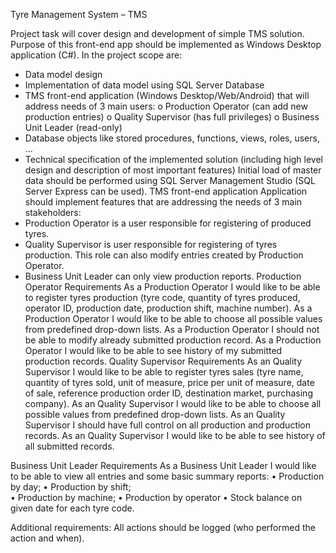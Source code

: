 
Tyre Management System – TMS

Project task will cover design and development of simple TMS solution. Purpose of this front-end app should be implemented as Windows Desktop application (C#).
In the project scope are:
-	Data model design
-	Implementation of data model using SQL Server Database
-	TMS front-end application (Windows Desktop/Web/Android) that will address needs of 3 main users: 
o	Production Operator (can add new production entries)
o	Quality Supervisor (has full privileges)
o	Business Unit Leader (read-only)  
-	Database objects like stored procedures, functions, views, roles, users, …
-	Technical specification of the implemented solution (including high level design and description of most important features)
Initial load of master data should be performed using SQL Server Management Studio (SQL Server Express can be used).
TMS front-end application
Application should implement features that are addressing the needs of 3 main stakeholders:
-	Production Operator is a user responsible for registering of produced tyres.
-	Quality Supervisor is user responsible for registering of tyres production. This role can also modify entries created by Production Operator.
-	Business Unit Leader can only view production reports.
Production Operator Requirements
As a Production Operator I would like to be able to register tyres production (tyre code, quantity of tyres produced, operator ID, production date, production shift, machine number). 
As a Production Operator I would like to be able to choose all possible values from predefined drop-down lists.
As a Production Operator I should not be able to modify already submitted production record.
As a Production Operator I would like to be able to see history of my submitted production records.
Quality Supervisor Requirements
As an Quality Supervisor I would like to be able to register tyres sales (tyre name, quantity of tyres sold, unit of measure, price per unit of measure, date of sale, reference production order ID, destination market, purchasing company). 
As an Quality Supervisor I would like to be able to choose all possible values from predefined drop-down lists.
As an Quality Supervisor I should have full control on all production and production records.
As an Quality Supervisor I would like to be able to see history of all submitted records.

Business Unit Leader Requirements
As a Business Unit Leader I would like to be able to view all entries and some basic summary reports:
•	Production by day;
•	Production by shift;	
•	Production by machine;
•	Production by operator
•	Stock balance on given date for each tyre code. 

Additional requirements: 
All actions should be logged (who performed the action and when).

